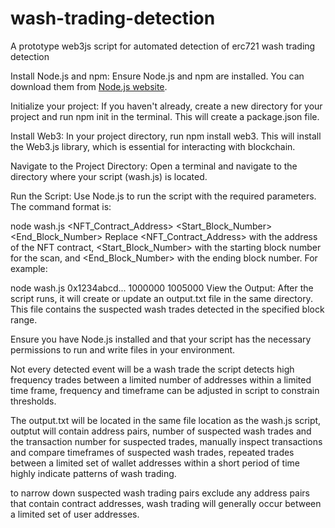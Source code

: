 # wash-trading-detection
A prototype web3js script for automated detection of erc721 wash trading detection

Install Node.js and npm: Ensure Node.js and npm are installed. You can download them from [Node.js website](https://nodejs.org/).

Initialize your project: If you haven't already, create a new directory for your project and run npm init in the terminal. This will create a package.json file.

Install Web3: In your project directory, run npm install web3. This will install the Web3.js library, which is essential for interacting with blockchain.

Navigate to the Project Directory: 
Open a terminal and navigate to the directory where your script (wash.js) is located.

Run the Script: 
Use Node.js to run the script with the required parameters. 
The command format is:

node wash.js <NFT_Contract_Address> <Start_Block_Number> <End_Block_Number>
Replace <NFT_Contract_Address> with the address of the NFT contract, <Start_Block_Number> with the starting block number for the scan, and <End_Block_Number> with the ending block number. For example:

node wash.js 0x1234abcd... 1000000 1005000
View the Output:
After the script runs, it will create or update an output.txt file in the same directory. This file contains the suspected wash trades detected in the specified block range.

Ensure you have Node.js installed and that your script has the necessary permissions to run and write files in your environment.

Not every detected event will be a wash trade the script detects high frequency trades between a limited number of addresses within a limited time frame, frequency and timeframe can be adjusted in script to constrain thresholds.

The output.txt will be located in the same file location as the wash.js script, outptut will contain address pairs, number of suspected wash trades and the transaction number for suspected trades, manually inspect transactions and compare timeframes of suspected wash trades, repeated trades between a limited set of wallet addresses within a short period of time highly indicate patterns of wash trading.

to narrow down suspected wash trading pairs exclude any address pairs that contain contract addresses, wash trading will generally occur between a limited set of user addresses.
